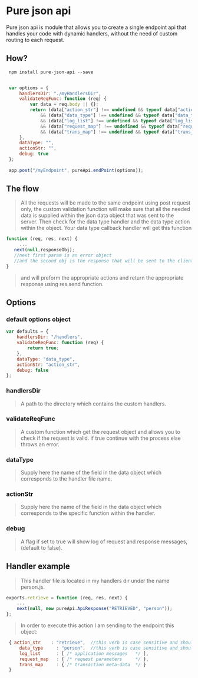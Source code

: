 # Pure json api

Pure json api is module that allows you to create a single endpoint api that handles your code with dynamic handlers,
without the need of custom routing to each request.
 
## How? 

```javascript
 npm install pure-json-api --save 
```

```javascript

 var options = {
     handlersDir: "./myHandlersDir",
     validateReqFunc: function (req) {
         var data = req.body || {};
         return (data["action_str"] !== undefined && typeof data["action_str"] === "string")
             && (data["data_type"] !== undefined && typeof data["data_type"] === "string")
             && (data["log_list"] !== undefined && typeof data["log_list"] === "object")
             && (data["request_map"] !== undefined && typeof data["request_map"] === "object")
             && (data["trans_map"] !== undefined && typeof data["trans_map"] === "object");
     },
     dataType: "",
     actionStr: "",
     debug: true
 };
 
 app.post("/myEndpoint", pureApi.endPoint(options));
```

## The flow
> All the requests will be made to the same endpoint using post request only, the custom validation function 
> will make sure that all the needed data is supplied within the json data object that was sent to the server.
> Then check for the data type handler and the data type action within the object.
> Your data type callback handler will get this function 
 ```javascript
 function (req, res, next) {
      ...
    next(null,responseObj);
    //next first param is an error object
    //and the second obj is the response that will be sent to the client
 }
 ```
> and will preform the appropriate actions and return the appropriate response using res.send function.


## Options

### default options object
 
```javascript
var defaults = {
    handlersDir: "/handlers",
    validateReqFunc: function (req) {
        return true;
    },
    dataType: "data_type",
    actionStr: "action_str",
    debug: false
};
```

### handlersDir
> A path to the directory which contains the custom handlers.  

### validateReqFunc 
> A custom function which get the request object and allows you to check if the request is valid.
> if true continue with the process else throws an error. 
   
### dataType
> Supply here the name of the field in the data object which corresponds to the handler file name.

### actionStr
> Supply here the name of the field in the data object which corresponds to the specific function within the handler. 

### debug
> A flag if set to true will show log of request and response messages, (default to false). 


## Handler example
> This handler file is located in my handlers dir under the name person.js.
```javascript
exports.retrieve = function (req, res, next) {
    ...
    next(null, new pureApi.ApiResponse("RETRIEVED", "person"));
};
```
> In order to execute this action I am sending to the endpoint this object:

```javascript
 { action_str    : "retrieve",  //this verb is case sensitive and should be the same as the function name
     data_type     : "person",  //this verb is case sensitive and should be the same as the handler file name
     log_list      : [ /* application messages   */ ],
     request_map   : { /* request parameters     */ },
     trans_map     : { /* transaction meta-data  */ }
 }
 ```
 >



